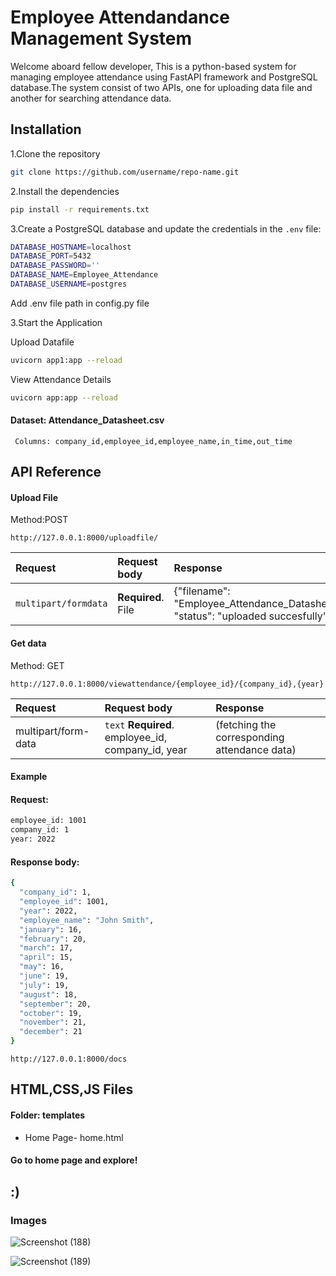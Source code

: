 
# Employee Attendandance Management System


Welcome aboard fellow developer, This is a python-based system for managing employee attendance using FastAPI framework and PostgreSQL database.The system consist of two APIs, one for uploading data file and another for searching attendance data.



## Installation

1.Clone the repository
```bash
git clone https://github.com/username/repo-name.git
```
2.Install the dependencies

```bash 
pip install -r requirements.txt
```
3.Create a PostgreSQL database and update the credentials in the `.env` file:
  
  ```bash
DATABASE_HOSTNAME=localhost
DATABASE_PORT=5432
DATABASE_PASSWORD=''
DATABASE_NAME=Employee_Attendance
DATABASE_USERNAME=postgres
```

Add .env file path in config.py file

3.Start the Application

Upload Datafile

```bash
uvicorn app1:app --reload
```

View Attendance Details
```bash
uvicorn app:app --reload
```






#### Dataset: Attendance_Datasheet.csv
`` Columns: company_id,employee_id,employee_name,in_time,out_time``

## API Reference

#### Upload File



  Method:POST

```http://127.0.0.1:8000/uploadfile/
http://127.0.0.1:8000/uploadfile/
```

| Request | Request body     | Response               |
| :-------- | :------- | :------------------------- |
| `multipart/formdata` |**Required**. File  |{"filename": "Employee_Attendance_Datasheet.csv", "status": "uploaded succesfully"}                   |

#### Get data

Method: GET

```http://127.0.0.1:8000/viewattendance/{employee_id}/{company_id},{year}
http://127.0.0.1:8000/viewattendance/{employee_id}/{company_id},{year}
```

| Request | Request body     | Response                      |
| :-------- | :------- | :-------------------------------- |
| multipart/form-data      | `text`  **Required**. employee_id, company_id, year | (fetching the corresponding attendance data) |

#### Example
#### Request:
```bash
employee_id: 1001
company_id: 1
year: 2022
```
#### Response body:
```bash
{
  "company_id": 1,
  "employee_id": 1001,
  "year": 2022,
  "employee_name": "John Smith",
  "january": 16,
  "february": 20,
  "march": 17,
  "april": 15,
  "may": 16,
  "june": 19,
  "july": 19,
  "august": 18,
  "september": 20,
  "october": 19,
  "november": 21,
  "december": 21
}
```
```http://127.0.0.1:8000/docs```


## HTML,CSS,JS Files
#### Folder: templates

 - Home Page- home.html
#### Go to home page and explore!
## :)


### Images

![Screenshot (188)](https://user-images.githubusercontent.com/100524100/228151194-7a3a98b3-53aa-4690-9f07-2fa520fc5df6.png)

![Screenshot (189)](https://user-images.githubusercontent.com/100524100/228151781-7387492c-169b-490c-bf7e-c11dd40e82e9.png)
